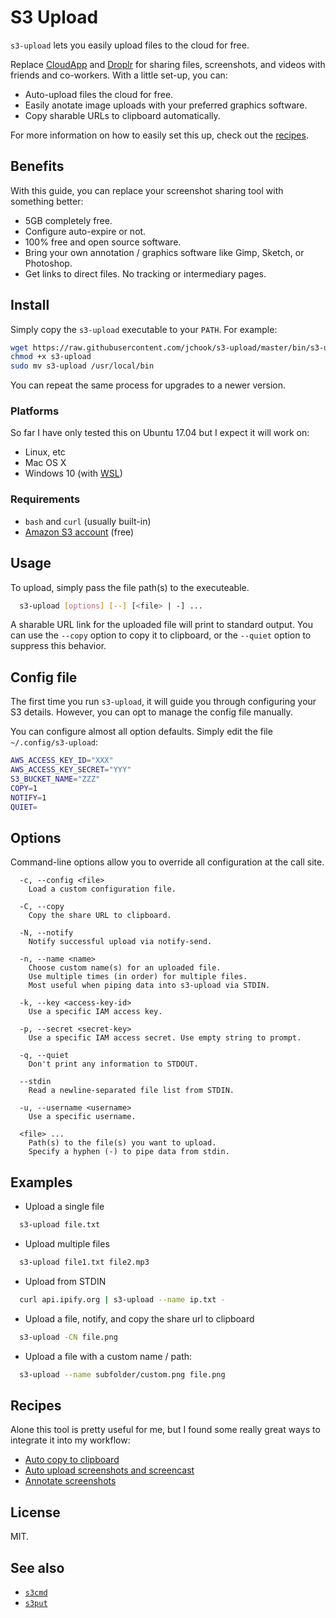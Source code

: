 # S3 Upload

`s3-upload` lets you easily upload files to the cloud for free.

Replace [CloudApp](https://www.getcloudapp.com/) and [Droplr](https://droplr.com/) for sharing files, screenshots, and videos with friends and co-workers. With a little set-up, you can:

- Auto-upload files the cloud for free.
- Easily anotate image uploads with your preferred graphics software.
- Copy sharable URLs to clipboard automatically.

For more information on how to easily set this up, check out the [recipes](#user-content-recipes).

## Benefits

With this guide, you can replace your screenshot sharing tool with something better:

- 5GB completely free.
- Configure auto-expire or not.
- 100% free and open source software.
- Bring your own annotation / graphics software like Gimp, Sketch, or Photoshop.
- Get links to direct files. No tracking or intermediary pages.

## Install

Simply copy the `s3-upload` executable to your `PATH`. For example:

```sh
wget https://raw.githubusercontent.com/jchook/s3-upload/master/bin/s3-upload
chmod +x s3-upload
sudo mv s3-upload /usr/local/bin
```

You can repeat the same process for upgrades to a newer version.

### Platforms

So far I have only tested this on Ubuntu 17.04 but I expect it will work on:

- Linux, etc
- Mac OS X
- Windows 10 (with [WSL](https://docs.microsoft.com/en-us/windows/wsl/install-win10))

### Requirements

- `bash` and `curl` (usually built-in)
- [Amazon S3 account](https://aws.amazon.com/s3/) (free)

## Usage

To upload, simply pass the file path(s) to the executeable.


```sh
  s3-upload [options] [--] [<file> | -] ...
```

A sharable URL link for the uploaded file will print to standard output. You can use the `--copy` option to copy it to clipboard, or the `--quiet` option to suppress this behavior.

## Config file

The first time you run `s3-upload`, it will guide you through configuring your S3 details. However, you can opt to manage the config file manually.

You can configure almost all option defaults. Simply edit the file `~/.config/s3-upload`:

```sh
AWS_ACCESS_KEY_ID="XXX"
AWS_ACCESS_KEY_SECRET="YYY"
S3_BUCKET_NAME="ZZZ"
COPY=1
NOTIFY=1
QUIET=
```


## Options

Command-line options allow you to override all configuration at the call site.

```
  -c, --config <file>
    Load a custom configuration file.

  -C, --copy
    Copy the share URL to clipboard.

  -N, --notify
    Notify successful upload via notify-send.

  -n, --name <name>
    Choose custom name(s) for an uploaded file.
    Use multiple times (in order) for multiple files.
    Most useful when piping data into s3-upload via STDIN.

  -k, --key <access-key-id>
    Use a specific IAM access key.

  -p, --secret <secret-key>
    Use a specific IAM access secret. Use empty string to prompt.

  -q, --quiet
    Don't print any information to STDOUT.

  --stdin
    Read a newline-separated file list from STDIN.

  -u, --username <username>
    Use a specific username.

  <file> ...
    Path(s) to the file(s) you want to upload.
    Specify a hyphen (-) to pipe data from stdin.
```

## Examples

- Upload a single file
```sh
  s3-upload file.txt
```

- Upload multiple files
```sh
  s3-upload file1.txt file2.mp3
```

- Upload from STDIN
```sh
  curl api.ipify.org | s3-upload --name ip.txt -
```

- Upload a file, notify, and copy the share url to clipboard
```sh
  s3-upload -CN file.png
```

- Upload a file with a custom name / path:
```sh
  s3-upload --name subfolder/custom.png file.png
```


<a id="Recipes"></a>
## Recipes

Alone this tool is pretty useful for me, but I found some really great ways to integrate it into my workflow:

* [Auto copy to clipboard](docs/recipes/auto-copy-to-clipboard.md)
* [Auto upload screenshots and screencast](docs/recipes/auto-upload-screenshots.md)
* [Annotate screenshots](docs/recipes/annotate-screenshots.md)


## License

MIT.


## See also

- [`s3cmd`](https://s3tools.org/s3cmd)
- [`s3put`](https://manpages.debian.org/jessie/libnet-amazon-s3-tools-perl/s3put.1p.en.html)
